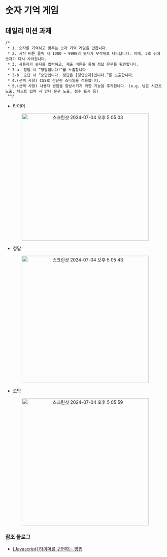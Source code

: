 # 숫자 기억 게임

## 데일리 미션 과제 
    /*
     * 1. 숫자를 기억하고 맞추는 숫자 기억 게임을 만듭니다.
     * 2. 시작 버튼 클릭 시 1000 ~ 9999의 숫자가 무작위로 나타납니다. 이때, 3초 뒤에 숫자가 다시 사라집니다.
     * 3. 사용자가 숫자를 입력하고, 제출 버튼을 통해 정답 유무를 확인합니다.
     * 3-a. 정답 시 “정답입니다!”를 노출합니다
     * 3-b. 오답 시 “오답입니다. 정답은 [정답숫자]입니다.”를 노출합니다.
     * 4.(선택 사항) CSS로 간단한 스타일을 적용합니다.
     * 5.(선택 사항) 사용자 경험을 향상시키기 위한 기능을 추가합니다. (e.g. 남은 시간초 노출, 텍스트 입력 시 안내 문구 노출, 점수 표시 등)
     **/

- 타이머
<p align="center">
  <img width="400" alt="스크린샷 2024-07-04 오후 5 05 03" src="https://github.com/devbong92/sparta_number_game/assets/95843762/64e7fbbd-29b9-4acb-8019-2b0a91c96b54">
</p>

- 정답
<p align="center">
  <img width="400" alt="스크린샷 2024-07-04 오후 5 05 43" src="https://github.com/devbong92/sparta_number_game/assets/95843762/6b45335b-3e1f-487a-9b54-5ed2126ea645">
</p>

- 오답
<p align="center">
  <img width="400" alt="스크린샷 2024-07-04 오후 5 05 59" src="https://github.com/devbong92/sparta_number_game/assets/95843762/6cfe1870-fc23-43f6-a1fd-f651a2e6d2d5">
</p>


### 참조 블로그
- [[Javascript] 타이머를 구현하는 방법](https://velog.io/@apparatus1/timer)


